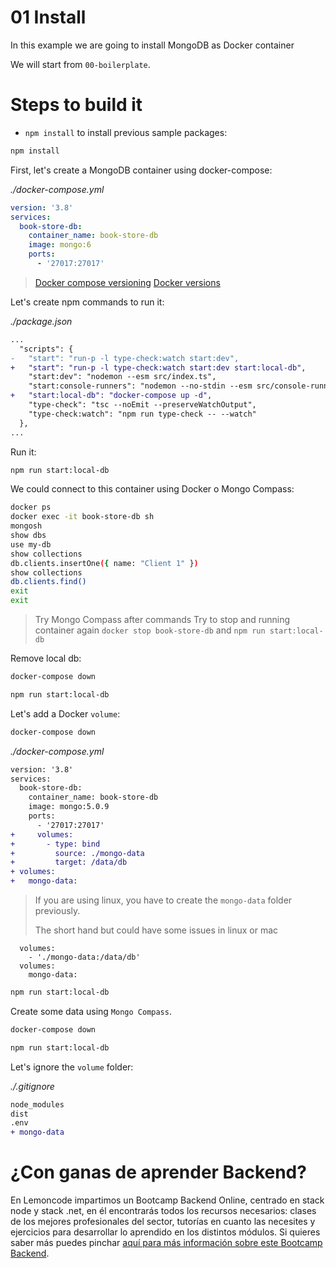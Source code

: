 # 01 Install

In this example we are going to install MongoDB as Docker container

We will start from `00-boilerplate`.

# Steps to build it

- `npm install` to install previous sample packages:

```bash
npm install

```

First, let's create a MongoDB container using docker-compose:

_./docker-compose.yml_

```yml
version: '3.8'
services:
  book-store-db:
    container_name: book-store-db
    image: mongo:6
    ports:
      - '27017:27017'

```

> [Docker compose versioning](https://docs.docker.com/compose/compose-file/compose-versioning/)
> [Docker versions](https://hub.docker.com/_/mongo?tab=tags&page=1&ordering=last_updated)

Let's create npm commands to run it:

_./package.json_

```diff
...
  "scripts": {
-   "start": "run-p -l type-check:watch start:dev",
+   "start": "run-p -l type-check:watch start:dev start:local-db",
    "start:dev": "nodemon --esm src/index.ts",
    "start:console-runners": "nodemon --no-stdin --esm src/console-runners/index.ts",
+   "start:local-db": "docker-compose up -d",
    "type-check": "tsc --noEmit --preserveWatchOutput",
    "type-check:watch": "npm run type-check -- --watch"
  },
...
```

Run it:

```bash
npm run start:local-db
```

We could connect to this container using Docker o Mongo Compass:

```bash
docker ps
docker exec -it book-store-db sh
mongosh
show dbs
use my-db
show collections
db.clients.insertOne({ name: "Client 1" })
show collections
db.clients.find()
exit
exit
```

> Try Mongo Compass after commands
> Try to stop and running container again
> `docker stop book-store-db` and `npm run start:local-db`

Remove local db:

```bash
docker-compose down

npm run start:local-db

```

Let's add a Docker `volume`:

```bash
docker-compose down

```

_./docker-compose.yml_

```diff
version: '3.8'
services:
  book-store-db:
    container_name: book-store-db
    image: mongo:5.0.9
    ports:
      - '27017:27017'
+     volumes:
+       - type: bind
+         source: ./mongo-data
+         target: /data/db
+ volumes:
+   mongo-data:

```

> If you are using linux, you have to create the `mongo-data` folder previously.
>
> The short hand but could have some issues in linux or mac
>

```
  volumes:
    - './mongo-data:/data/db'
  volumes:
    mongo-data:
```

```bash
npm run start:local-db

```

Create some data using `Mongo Compass`.

```bash
docker-compose down

npm run start:local-db

```

Let's ignore the `volume` folder:

_./.gitignore_

```diff
node_modules
dist
.env
+ mongo-data

```

# ¿Con ganas de aprender Backend?

En Lemoncode impartimos un Bootcamp Backend Online, centrado en stack node y stack .net, en él encontrarás todos los recursos necesarios: clases de los mejores profesionales del sector, tutorías en cuanto las necesites y ejercicios para desarrollar lo aprendido en los distintos módulos. Si quieres saber más puedes pinchar [aquí para más información sobre este Bootcamp Backend](https://lemoncode.net/bootcamp-backend#bootcamp-backend/banner).
